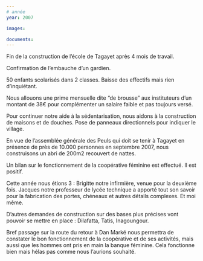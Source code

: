 ```yaml
---
# année
year: 2007

images:

documents:
---
```


Fin de la construction de l’école de Tagayet après 4 mois de travail.

Confirmation de l’embauche d’un gardien.

50 enfants scolarisés dans 2 classes. Baisse des effectifs mais rien d’inquiétant.

Nous allouons une prime mensuelle dite “de brousse” aux instituteurs d’un montant de 38€ pour complémenter un salaire faible et pas toujours versé.

Pour continuer notre aide à la sédentarisation, nous aidons à la construction de maisons et de douches.
Pose de panneaux directionnels pour indiquer le village.

En vue de l’assemblée générale des Peuls qui doit se tenir à Tagayet en présence de près de 10.000 personnes en septembre 2007, nous construisons un abri de 200m2 recouvert de nattes.

Un bilan sur le fonctionnement de la coopérative féminine est effectué. Il est positif.

Cette année nous étions 3 : Brigitte notre infirmière, venue pour la deuxième fois. Jacques notre professeur de lycée technique a apporté tout son savoir pour la fabrication des portes, chéneaux et autres détails complexes. Et moi même.

D’autres demandes de construction sur des bases plus précises vont pouvoir se mettre en place : Dilafatta, Tatis, Inagoungour.

Bref passage sur la route du retour à Dan Marké nous permettra de constater le bon fonctionnement de la coopérative et de ses activités, mais aussi que les hommes ont pris en main la banque féminine. Cela fonctionne bien mais hélas pas comme nous l’aurions souhaité.
